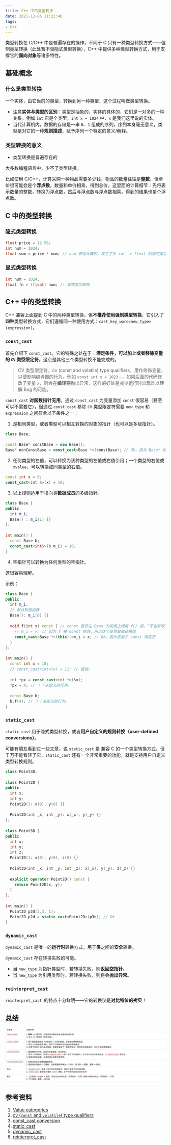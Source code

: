 ```yaml
---
title: C++ 中的类型转换
date: 2021-12-05 11:22:46
tags:
- C++
---
```


类型转换在 C/C++ 中是普遍存在的操作，不同于 C 只有一种类型转换方式——强制类型转换（此处暂不谈隐式类型转换），C++ 中提供多种类型转换方式，用于支撑它的**面向对象**等诸多特性。

<!-- more -->

## 基础概念

### 什么是类型转换

一个实体，由它当前的类型，转换到另一种类型，这个过程叫做类型转换。



* 注意**实体与类型的区别**：类型是抽象的，实体的具体的，它们是一对多的一种关系。例如 `int` 它是个类型，`int x = 1024` 中，`x` 是我们这里说的实体。
* 当代计算机内，数据的存储是一串 `0`、`1` 组成的序列，序列本身毫无意义，类型是对它的一种**规则描述**，赋予序列一个特定的意义/解释。

### 类型转换的意义

* 类型转换是普遍存在的

大多数编程语言中，少不了类型转换。



比如使用 C/C++，计算采购一种物品需要多少钱，物品的数量往往是**整数**，但单价很可能会是个**浮点数**。数量和单价相乘，得到总价。这里面的计算细节：先将表示数量的整数，转换为浮点数，然后与浮点数与浮点数相乘，得到的结果也是个浮点数。



## C 中的类型转换

### 隐式类型转换

```c
float price = 12.56;
int num = 1024;
float sum = price * num; // num 参与计算时，发生了由 int -> float 的隐式类型转换
```

### 显式类型转换

```c
int num = 1024;
float fn = (float) num; // 显式类型转换
```



## C++ 中的类型转换

C++ 兼容上面提到 C 中的两种类型转换，但**不推荐使用强制类型转换**，它引入了**四种**类型转换方式，它们遵循同一种使用方式：`cast_key_word<new_type>(expression)`。	

### `const_cast`

首先介绍下 `const_cast`。它的特殊之处在于：**满足条件，可以加上或者移除变量的 `CV` 类型限定符**。这点是其他三个类型转换不能完成的。

> CV 类型限定符，cv (const and volatile) type qualifiers，用作修饰变量，以便影响编译器的行为。例如 `const int x = 1023；`，如果后面的代码修改了变量 `x`，则会在**编译期**抛出异常，这样的好处是减少运行时出现难以理解 Bug 的可能。

`const_cast` **对函数指针无用**。通过 `const_cast` 为变量添加 `const` 很容易（甚至可以不需要它），但通过 `const_cast` 移除 `CV` 类型限定符需要 `new_type` 和 `expression` 之间符合以下条件之一：

1. 是相同类型，或者类型可以相互转换的对象的指针（也可以是多级指针）。

```cpp
class Base;

const Base* constBase = new Base();
Base* nonConstBase = const_cast<Base *>(constBase); // Ok，因为 Base* 和变量 constBase 的类型相同
```



2. 任何类型的左值，可以转换为该种类型的左值或右值引用；一个类型的右值或 `xvalue`，可以转换成同类型的右值。

```cpp
const int x = 0;
const_cast<int &>(x) = 10;
```

3. 以上规则适用于指向类**数据成员**的多级指针。

```cpp
class Base {
public:
  int m_i;
  Base() : m_i(1) {}
};

int main() {
  const Base b;
  const_cast<int&>(b.m_i) = 10;
}
```

4. 空指针可以转换为任何类型的空指针。

这很容易理解。



示例：

```cpp
class Base {
public:
  int m_i;
  // 默认构造函数
  Base(): m_i(0) {}

  void f(int x) const { // const 表示在 Base 的实例上调用 f() 后，“不会修改”对象。
    // m_i = v; // 因为 f 被 const 修饰，所以这个会导致编译报错
    const_cast<Base *>(this)->m_i = x; // Ok，因为去掉了 const 限定符
  }
};

int main() {
  const int x = 10;
  // const_cast<int>(x) = 11; // 错误。

  int *px = const_cast<int *>(&x);
  *px = 4; // ！！未定义的行为。
  
  const Base b;
  b.f(4); // ！！未定义的行为。
}
```



### `static_cast`

`static_cast` 用于隐式类型转换，或者**用户自定义的规则转换（user-defined conversions）**。

可能有朋友看到过一些文章，说 `static_cast` 是 兼容 C 的一个类型转换方式。但千万不能看轻了它，`static_cast` 还有一个非常重要的功能，就是支持用户自定义类型转换规则。

```cpp
class Point3D;

class Point2D {
public:
  int x;
  int y;
  Point2D(): x(0), y(0) {}
  
  Point2D(int _x, int _y): x(_x), y(_y) {}
};

class Point3D {
public:
  int x;
  int y;
  int z;
  Point3D(): x(0), y(0), z(0) {}
  
  Point3D(int _x, int _y, int _z): x(_x), y(_y), z(_z) {}
  
  explicit operator Point2D() const {
    return Point2D(x, y);
  }
};

int main() {
  Point3D p3d(2,3, 1);
  Point2D p2d = static_cast<Point2D>(p3d); // Ok
}
```



### `dynamic_cast`

`dynamic_cast` 是唯一的**运行时**转换方式，用于**类**之间的**安全**转换。

`dynamic_cast` 存在转换失败的可能。

* 当 `new_type` 为指针类型时，若转换失败，则**返回空指针**。
* 当 `new_type` 为引用类型时，若转换失败，则将会**抛出异常**。

### `reinterpret_cast`

`reinterpret_cast `的特点十分鲜明——它的转换仅是**对比特位的拷贝**！

## 总结

![C++ 四种类型转换方式总结](/images/cpp-cast.png)

## 参考资料

1. [Value categories](https://en.cppreference.com/w/cpp/language/value_category)
2. [cv (`const` and `volatile`) type qualifiers](https://en.cppreference.com/w/cpp/language/cv)
3. [const_cast conversion](https://en.cppreference.com/w/cpp/language/const_cast)
4. [static_cast](https://en.cppreference.com/w/cpp/language/static_cast)
5. [dynamic_cast](https://en.cppreference.com/w/cpp/language/dynamic_cast)
6. [reinterpret_cast](https://en.cppreference.com/w/cpp/language/reinterpret_cast)
